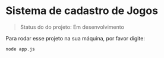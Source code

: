 # Sistema de cadastro de Jogos

> Status do do projeto: Em desenvolvimento

Para rodar esse projeto na sua máquina, por favor digite: 

```
node app.js
```
